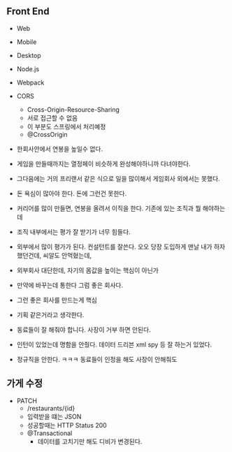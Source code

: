 ## Front End
- Web
- Mobile
- Desktop

- Node.js
- Webpack
- CORS
    - Cross-Origin-Resource-Sharing
    - 서로 접근할 수 없음
    - 이 부분도 스프링에서 처리예정
    - @CrossOrigin
    
    
- 한회사안에서 연봉을 높일수 없다.
- 게임을 만들때까지는 열정페이 비슷하게 완성해야하니까 다녀야한다.
- 그다음에는 거의 프리랜서 같은 식으로 일을  많이해서 게임회사 외에서는 못했다.
- 돈 욕심이 많아야 한다. 돈에 그런건 못한다.
- 커리어를 많이 만들면, 연봉을 올려서 이직을 한다. 기존에 있는 조직과 뭘 해야하는데
- 조직 내부에서는 평가 잘 받기가 너무 힘들다.
- 외부에서 많이 평가가 된다. 컨설턴트를 잘쓴다. 오오 당장 도입하게 맨날 내가 하자 했던건데, 씨알도 안먹혔는데,
- 외부회사 대단한데, 자기의 몸값을 높이는 핵심이 아닌가
- 만약에 바꾸는데 통한다 그럼 좋은 회사다.
- 그런 좋은 회사를 만드는게 핵심
- 기획 같은거라고 생각한다.
- 동료들이 잘 해줘야 합니다. 사장이 거부 하면 안된다.
- 인턴이 있었는데 명함을 안줬다. 데이터 드리븐 xml spy 등 잘 하는거 있었다.
- 정규직을 안한다. ㅋㅋㅋ 동료들이 인정을 해도 사장이 안해줘도 

## 가게 수정
- PATCH
    - /restaurants/{id}
    - 입력받을 떄는 JSON 
    - 성공할때는 HTTP Status 200
    - @Transactional
        - 데이터를 고치기만 해도 디비가 변경된다.
        
